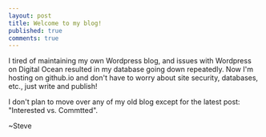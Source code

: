 ```yaml
---
layout: post
title: Welcome to my blog!
published: true
comments: true
---
```


I tired of maintaining my own Wordpress blog, and issues with Wordpress on Digital Ocean resulted in my database going down repeatedly. Now I'm hosting on github.io and don't have to worry about site security, databases, etc., just write and publish!

I don't plan to move over any of my old blog except for the latest post: "Interested vs. Commtted".

~Steve

